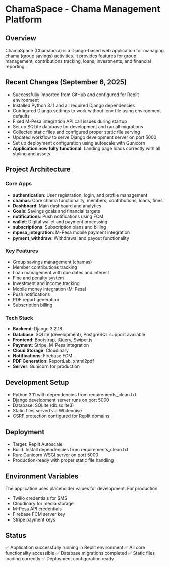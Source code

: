 # ChamaSpace - Chama Management Platform

## Overview
ChamaSpace (Chamabora) is a Django-based web application for managing chama (group savings) activities. It provides features for group management, contributions tracking, loans, investments, and financial reporting.

## Recent Changes (September 6, 2025)
- Successfully imported from GitHub and configured for Replit environment
- Installed Python 3.11 and all required Django dependencies
- Configured Django settings to work without .env file using environment defaults
- Fixed M-Pesa integration API call issues during startup
- Set up SQLite database for development and ran all migrations  
- Collected static files and configured proper static file serving
- Updated workflow to serve Django development server on port 5000
- Set up deployment configuration using autoscale with Gunicorn
- **Application now fully functional**: Landing page loads correctly with all styling and assets

## Project Architecture

### Core Apps
- **authentication**: User registration, login, and profile management
- **chamas**: Core chama functionality, members, contributions, loans, fines
- **Dashboard**: Main dashboard and analytics
- **Goals**: Savings goals and financial targets
- **notifications**: Push notifications using FCM
- **wallet**: Digital wallet and payment processing
- **subscriptions**: Subscription plans and billing
- **mpesa_integration**: M-Pesa mobile payment integration
- **pyment_withdraw**: Withdrawal and payout functionality

### Key Features
- Group savings management (chamas)
- Member contributions tracking
- Loan management with due dates and interest
- Fine and penalty system
- Investment and income tracking
- Mobile money integration (M-Pesa)
- Push notifications
- PDF report generation
- Subscription billing

### Tech Stack
- **Backend**: Django 3.2.18
- **Database**: SQLite (development), PostgreSQL support available
- **Frontend**: Bootstrap, jQuery, Swiper.js
- **Payment**: Stripe, M-Pesa integration
- **Cloud Storage**: Cloudinary
- **Notifications**: Firebase FCM
- **PDF Generation**: ReportLab, xhtml2pdf
- **Server**: Gunicorn for production

## Development Setup
- Python 3.11 with dependencies from requirements_clean.txt
- Django development server runs on port 5000
- Database: SQLite (db.sqlite3)
- Static files served via Whitenoise
- CSRF protection configured for Replit domains

## Deployment
- Target: Replit Autoscale
- Build: Install dependencies from requirements_clean.txt
- Run: Gunicorn WSGI server on port 5000
- Production-ready with proper static file handling

## Environment Variables
The application uses placeholder values for development. For production:
- Twilio credentials for SMS
- Cloudinary for media storage
- M-Pesa API credentials
- Firebase FCM server key
- Stripe payment keys

## Status
✅ Application successfully running in Replit environment
✅ All core functionality accessible
✅ Database migrations completed
✅ Static files loading correctly
✅ Deployment configuration ready
